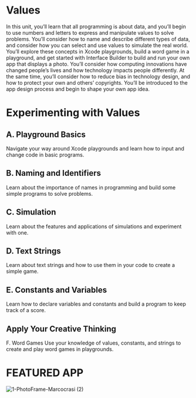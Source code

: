 # Values

In this unit, you’ll learn that all programming is about data, and you’ll begin to use numbers and letters to express and manipulate values to solve problems. You’ll consider how to name and describe different types of data, and consider how you can select and use values to simulate the real world.
You’ll explore these concepts in Xcode playgrounds, build a word game in a playground, and get started with Interface Builder to build and run your own app that displays a photo.
You’ll consider how computing innovations have changed people’s lives and how technology impacts people differently. At the same time, you’ll consider how to reduce bias in technology design, and how to protect your own and others’ copyrights. You’ll be introduced to the app design process and begin to shape your own app idea.

# Experimenting with Values

## A. Playground Basics
Navigate your way around Xcode playgrounds and learn how to input and change code in basic programs.

## B. Naming and Identifiers
Learn about the importance of names in programming and build some simple programs to solve problems.

## C. Simulation
Learn about the features and applications of simulations and experiment with one.

## D. Text Strings
Learn about text strings and how to use them in your code to create a simple game.

## E. Constants and Variables
Learn how to declare variables and constants and build a program to keep track of a score.

## Apply Your Creative Thinking
F. Word Games
Use your knowledge of values, constants, and strings to create and play word games in playgrounds.

# FEATURED APP

![1-PhotoFrame-Marcocrasi (2)](https://github.com/Marcoc-rasi/DEVELOPMENT-WITH-SWIFT-EXPLORATIONS/assets/51039101/1de4e7c5-7f70-48a1-af8b-6a5fcc8edd89)
 


